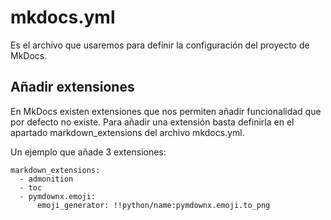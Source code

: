 # mkdocs.yml

Es el archivo que usaremos para definir la configuración del proyecto de MkDocs.

## Añadir extensiones

En MkDocs existen extensiones que nos permiten añadir funcionalidad que por defecto no existe. Para añadir una extensión basta definirla en el apartado markdown_extensions del archivo mkdocs.yml.

Un ejemplo que añade 3 extensiones:

    markdown_extensions:
      - admonition
      - toc
      - pymdownx.emoji:
          emoji_generator: !!python/name:pymdownx.emoji.to_png

